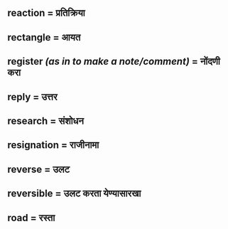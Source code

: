 ## reaction = प्रतिक्रिया

## rectangle = आयत

## register *(as in to make a note/comment)* = नोंदणी करा

## reply = उत्तर

## research = संशोधन

## resignation = राजीनामा

## reverse = उलट

## reversible = उलट करता येण्यासारखा

## road = रस्ता

